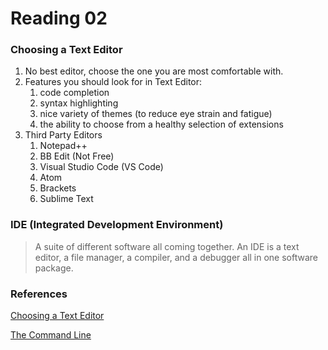 # Reading 02



### Choosing a Text Editor
1. No best editor, choose the one you are most comfortable with.
1. Features you should look for in Text Editor:
   1. code completion
   1. syntax highlighting
   1. nice variety of themes (to reduce eye strain and fatigue)
   1. the ability to choose from a healthy selection of extensions
1. Third Party Editors
   1. Notepad++
   1. BB Edit (Not Free)
   1. Visual Studio Code (VS Code)
   1. Atom
   1. Brackets
   1. Sublime Text

### IDE (Integrated Development Environment)


> A suite of different software all coming together. An IDE is a text editor, a file manager, a compiler, and a debugger all in one software package.




### References
[Choosing a Text Editor](https://codefellows.github.io/code-102-guide/curriculum/class-02/Choosing-A-Text-Editor--The-Older-Coder.pdf)

[The Command Line](https://ryanstutorials.net/linuxtutorial/commandline.php)
